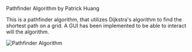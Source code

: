 Pathfinder Algorithm
by Patrick Huang

This is a pathfinder algorithm, that utilizes Dijkstra's algorithm to find the shortest path on a grid. 
A GUI has been implemented to be able to interact will the algorithm.

![Pathfinder Algorithm](https://user-images.githubusercontent.com/60910369/125872254-ae7b0a9c-663d-4d52-b339-eb7df4b9b712.gif)

